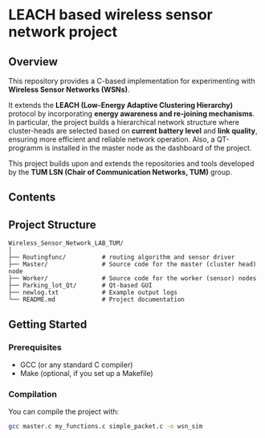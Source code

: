 # LEACH based wireless sensor network project
## Overview  
This repository provides a C-based implementation for experimenting with **Wireless Sensor Networks (WSNs)**.  

It extends the **LEACH (Low-Energy Adaptive Clustering Hierarchy)** protocol by incorporating **energy awareness and re-joining mechanisms**. In particular, the project builds a hierarchical network structure where cluster-heads are selected based on **current battery level** and **link quality**, ensuring more efficient and reliable network operation. Also, a QT-programm is installed in the master node as the dashboard of the project.   

This project builds upon and extends the repositories and tools developed by the **TUM LSN (Chair of Communication Networks, TUM)** group.  

## Contents  
## Project Structure

```plaintext
Wireless_Sensor_Network_LAB_TUM/
│
├── Routingfunc/          # routing algorithm and sensor driver 
├── Master/               # Source code for the master (cluster head) node
├── Worker/               # Source code for the worker (sensor) nodes
├── Parking_lot_Qt/       # Qt-based GUI 
├── newlog.txt            # Example output logs
└── README.md             # Project documentation
```

## Getting Started  

### Prerequisites  
- GCC (or any standard C compiler)  
- Make (optional, if you set up a Makefile)  

### Compilation  
You can compile the project with:  
```bash
gcc master.c my_functions.c simple_packet.c -o wsn_sim




